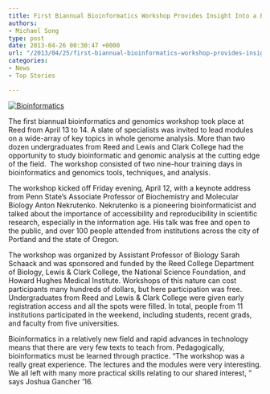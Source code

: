 ```yaml
---
title: First Biannual Bioinformatics Workshop Provides Insight Into a Booming Field
authors:
- Michael Song
type: post
date: 2013-04-26 00:30:47 +0000
url: "/2013/04/25/first-biannual-bioinformatics-workshop-provides-insight-into-a-booming-field/"
categories:
- News
- Top Stories

---
```

[<img class="alignright size-full wp-image-2336" alt="Bioinformatics" src="https://i0.wp.com/www.reedquest.org/wp-content/uploads/2013/04/workshop2013_1_web.jpg?resize=770%2C430" data-recalc-dims="1" />][1]

The first biannual bioinformatics and genomics workshop took place at Reed from April 13 to 14. A slate of specialists was invited to lead modules on a wide-array of key topics in whole genome analysis. More than two dozen undergraduates from Reed and Lewis and Clark College had the opportunity to study bioinformatic and genomic analysis at the cutting edge of the field.  The workshop consisted of two nine-hour training days in bioinformatics and genomics tools, techniques, and analysis.

The workshop kicked off Friday evening, April 12, with a keynote address from Penn State&#8217;s Associate Professor of Biochemistry and Molecular Biology Anton Nekrutenko. Nekrutenko is a pioneering bioinformaticist and talked about the importance of accessibility and reproducibility in scientific research, especially in the information age. His talk was free and open to the public, and over 100 people attended from institutions across the city of Portland and the state of Oregon.

The workshop was organized by Assistant Professor of Biology Sarah Schaack and was sponsored and funded by the Reed College Department of Biology, Lewis & Clark College, the National Science Foundation, and Howard Hughes Medical Institute. Workshops of this nature can cost participants many hundreds of dollars, but here participation was free. Undergraduates from Reed and Lewis & Clark College were given early registration access and all the spots were filled. In total, people from 11 institutions participated in the weekend, including students, recent grads, and faculty from five universities.

Bioinformatics in a relatively new field and rapid advances in technology means that there are very few texts to teach from. Pedagogically, bioinformatics must be learned through practice. &#8220;The workshop was a really great experience. The lectures and the modules were very interesting. We all left with many more practical skills relating to our shared interest, &#8221; says Joshua Gancher &#8217;16.

 [1]: https://i0.wp.com/www.reedquest.org/wp-content/uploads/2013/04/workshop2013_1_web.jpg